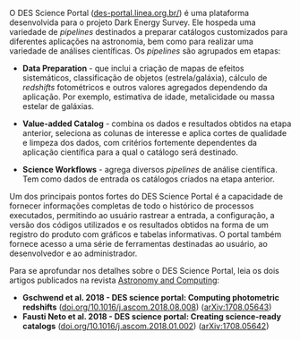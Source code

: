 

O DES Science Portal ([des-portal.linea.org.br/](https://des-portal.linea.org.br/)) é uma plataforma desenvolvida para o projeto Dark Energy Survey. Ele hospeda uma variedade de _pipelines_ destinados a preparar catálogos customizados para diferentes aplicações na astronomia, bem como para realizar uma variedade de análises científicas. Os _pipelines_ são agrupados em etapas:

* **Data Preparation** - que inclui a criação de mapas de efeitos sistemáticos, classificação de objetos (estrela/galáxia), cálculo de _redshifts_ fotométricos e outros valores agregados dependendo da aplicação. Por exemplo, estimativa de idade, metalicidade ou massa estelar de galáxias. 

* **Value-added Catalog** - combina os dados e resultados obtidos na etapa anterior, seleciona as colunas de interesse e aplica cortes de qualidade e limpeza dos dados, com critérios fortemente dependentes da aplicação científica para a qual o catálogo será destinado. 

* **Science Workflows** - agrega diversos _pipelines_ de análise científica. Tem como dados de entrada os catálogos criados na etapa anterior. 


Um dos principais pontos fortes do DES Science Portal é a capacidade de fornecer informações completas de todo o histórico de processos executados, permitindo ao usuário rastrear a entrada, a configuração, a versão dos códigos utilizados e os resultados obtidos na forma de um registro do produto com gráficos e tabelas informativas. O portal também fornece acesso a uma série de ferramentas destinadas ao usuário, ao desenvolvedor e ao administrador.

Para se aprofundar nos detalhes sobre o DES Science Portal, leia os dois artigos publicados na revista [Astronomy and Computing](https://www.sciencedirect.com/journal/astronomy-and-computing): 

* **Gschwend et al. 2018 - DES science portal: Computing photometric redshifts**
([doi.org/10.1016/j.ascom.2018.08.008](https://doi.org/10.1016/j.ascom.2018.08.008)) ([arXiv:1708.05643](https://arxiv.org/abs/1708.05643))   
* **Fausti Neto et al. 2018 - DES science portal: Creating science-ready catalogs**
([doi.org/10.1016/j.ascom.2018.01.002](https://doi.org/10.1016/j.ascom.2018.01.002)) ([arXiv:1708.05642](https://arxiv.org/abs/1708.05642))



 
